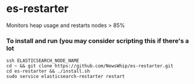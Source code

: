 # es-restarter
Monitors heap usage and restarts nodes > 85%

### To install and run (you may consider scripting this if there's a lot 

```
ssh ELASTICSEARCH_NODE_NAME
cd ~ && git clone https://github.com/NewsWhip/es-restarter.git
cd es-restarter && ./install.sh
sudo service elasticsearch-restarter restart
```
```
